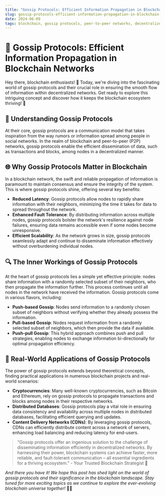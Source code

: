 ```yaml
---
title: "Gossip Protocols: Efficient Information Propagation in Blockchain Networks"
slug: gossip-protocols-efficient-information-propagation-in-blockchain-networks
date: 2024-06-09
tags: blockchain, gossip protocols, peer-to-peer networks, decentralized networks
---
```


# 📣 Gossip Protocols: Efficient Information Propagation in Blockchain Networks

Hey there, blockchain enthusiasts! 🙌 Today, we're diving into the fascinating world of gossip protocols and their crucial role in ensuring the smooth flow of information within decentralized networks. Get ready to explore this intriguing concept and discover how it keeps the blockchain ecosystem thriving! 🚀

## 🤔 Understanding Gossip Protocols

At their core, gossip protocols are a communication model that takes inspiration from the way rumors or information spread among people in social networks. In the realm of blockchain and peer-to-peer (P2P) networks, gossip protocols enable the efficient dissemination of data, such as transactions and blocks, among nodes in a decentralized manner.

## 🌐 Why Gossip Protocols Matter in Blockchain

In a blockchain network, the swift and reliable propagation of information is paramount to maintain consensus and ensure the integrity of the system. This is where gossip protocols shine, offering several key benefits:

- **Reduced Latency**: Gossip protocols allow nodes to rapidly share information with their neighbors, minimizing the time it takes for data to spread throughout the network.
- **Enhanced Fault Tolerance**: By distributing information across multiple nodes, gossip protocols bolster the network's resilience against node failures, ensuring data remains accessible even if some nodes become unresponsive.
- **Efficient Scalability**: As the network grows in size, gossip protocols seamlessly adapt and continue to disseminate information effectively without overburdening individual nodes.

## 🔍 The Inner Workings of Gossip Protocols

At the heart of gossip protocols lies a simple yet effective principle: nodes share information with a randomly selected subset of their neighbors, who then propagate the information further. This process continues until all nodes in the network have received the information. Gossip protocols come in various flavors, including:

- **Push-based Gossip**: Nodes send information to a randomly chosen subset of neighbors without verifying whether they already possess the information.
- **Pull-based Gossip**: Nodes request information from a randomly selected subset of neighbors, which then provide the data if available.
- **Push-pull Gossip**: This hybrid approach combines push and pull strategies, enabling nodes to exchange information bi-directionally for optimal propagation efficiency.

## 🌟 Real-World Applications of Gossip Protocols

The power of gossip protocols extends beyond theoretical concepts, finding practical applications in numerous blockchain projects and real-world scenarios:

- **Cryptocurrencies**: Many well-known cryptocurrencies, such as Bitcoin and Ethereum, rely on gossip protocols to propagate transactions and blocks among nodes in their respective networks.
- **Distributed Databases**: Gossip protocols play a vital role in ensuring data consistency and availability across multiple nodes in distributed databases, facilitating efficient querying and updates.
- **Content Delivery Networks (CDNs)**: By leveraging gossip protocols, CDNs can efficiently distribute content across a network of servers, enhancing load balancing and reducing latency for end-users.

> "Gossip protocols offer an ingenious solution to the challenge of disseminating information efficiently in decentralized networks. By harnessing their power, blockchain systems can achieve faster, more reliable, and fault-tolerant communication – all essential ingredients for a thriving ecosystem." - Your Trusted Blockchain Strategist 🚀

*And there you have it! We hope this post has shed light on the world of gossip protocols and their significance in the blockchain landscape. Stay tuned for more exciting topics as we continue to explore the ever-evolving blockchain universe together!* 🌟✨
